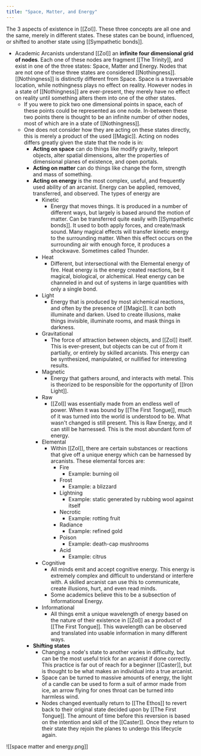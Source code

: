 ```yaml
---
title: "Space, Matter, and Energy"
---
```

The 3 aspects of existence in [[Zol]]. These three concepts are all one and the same, merely in different states. These states can be bound, influenced, or shifted to another state using [[Sympathetic bonds]].
- Academic Arcanists understand [[Zol]] an **infinite four dimensional grid of nodes**. Each one of these nodes are fragment [[The Trinity]], and exist in one of the three states: Space, Matter and Energy. Nodes that are not one of these three states are considered [[Nothingness]]. [[Nothingness]] is distinctly different from Space. Space is a traversable location, while nothingness plays no effect on reality. However nodes in a state of [[Nothingness]] are ever-present, they merely have no effect on reality until something alters them into one of the other states.
	- If you were to pick two one dimensional points in space, each of these points could be represented as one node. In-between these two points there is thought to be an infinite number of other nodes, most of which are in a state of [[Nothingness]].
	- One does not consider how they are acting on these states directly, this is merely a product of the used [[Magic]]. Acting on nodes differs greatly given the state that the node is in:
		- **Acting on space** can do things like modify gravity, teleport objects, alter spatial dimensions, alter the properties of dimensional planes of existence, and open portals.
		- **Acting on matter** can do things like change the form, strength and mass of something.
		- **Acting on energy** is the most complex, useful, and frequently used ability of an arcanist. Energy can be applied, removed, transferred, and observed. The types of energy are
			- Kinetic
				- Energy that moves things. It is produced in a number of different ways, but largely is based around the motion of matter. Can be transferred quite easily with [[Sympathetic bonds]]. It used to both apply forces, and create/mask sound. Many magical effects will transfer kinetic energy to the surrounding matter. When this effect occurs on the surrounding air with enough force, it produces a shockwave. Sometimes called Thunder.
			- Heat
				- Different, but intersectional with the Elemental energy of fire. Heat energy is the energy created reactions, be it magical, biological, or alchemical. Heat energy can be channeled in and out of systems in large quantities with only a single bond.
			- Light
				- Energy that is produced by most alchemical reactions, and often by the presence of [[Magic]]. It can both illuminate and darken. Used to create illusions, make things invisible, illuminate rooms,  and mask things in darkness.
			- Gravitational
				- The force of attraction between objects, and [[Zol]] itself. This is ever-present, but objects can be cut of from it partially, or entirely by skilled arcanists. This energy can be synthesized, manipulated, or nullified for interesting results.
			- Magnetic
				- Energy that gathers around, and interacts with metal. This is theorized to be responsible for the opportunity of [[Iron Light]].
			- Raw
				- [[Zol]] was essentially made from an endless well of power. When it was bound by [[The First Tongue]], much of it was turned into the world is understood to be. What wasn't changed is still present. This is Raw Energy, and it can still be harnessed. This is the most abundant form of energy.
			- Elemental
				- Within [[Zol]], there are certain substances or reactions that give off a unique energy which can be harnessed by arcanists. These elemental forces are:
					- Fire
						- Example: burning oil
					- Frost
						- Example: a blizzard
					- Lightning
						- Example: static generated by rubbing wool against itself
					- Necrotic
						- Example: rotting fruit
					- Radiance
						- Example: refined gold
					- Poison
						- Example: death-cap mushrooms
					- Acid
						- Example: citrus
			- Cognitive
				- All minds emit and accept cognitive energy. This energy is extremely complex and difficult to understand or interfere with. A skilled arcanist can use this to communicate, create illusions, hurt, and even read minds.
				- Some academics believe this to be a subsection of Informational Energy.
			- Informational
				- All things emit a unique wavelength of energy based on the nature of their existence in [[Zol]] as a product of [[The First Tongue]]. This wavelength can be observed and translated into usable information in many different ways. 
		- **Shifting states**
			- Changing a node's state to another varies in difficulty, but can be the most useful trick for an arcanist if done correctly. This practice is far out of reach for a beginner [[Caster]], but is thought to be what makes an individual into a true arcanist.
			- Space can be turned to massive amounts of energy, the light of a candle can be used to form a suit of armor made from ice, an arrow flying for ones throat can be turned into harmless wind.
			- Nodes changed eventually return to [[The Ethos]] to  revert back to their original state decided upon by [[The First Tongue]]. The amount of time before this reversion is based on the intention and skill of the [[Caster]]. Once they return to their state they rejoin the planes to undergo this lifecycle again.

![[space matter and energy.png]]